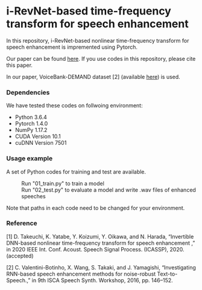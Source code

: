 # i-RevNet-based time-frequency transform for speech enhancement
In this repository, i-RevNet-based nonlinear time-frequency transform for speech enhancement is impremented using Pytorch.

Our paper can be found [here](https://arxiv.org/abs/1911.10764).
If you use codes in this repository, please cite this paper.

In our paper, VoiceBank-DEMAND dataset \[2] (available [here](http://dx.doi.org/10.7488/ds/1356)) is used.



### Dependencies
We have tested these codes on follwoing environment:
* Python 3.6.4
* Pytorch 1.4.0
* NumPy 1.17.2
* CUDA Version 10.1
* cuDNN Version 7501


### Usage example
A set of Python codes for training and test are available.
<dl>
<dd> Run "01_train.py" to train a model </dd> 
<dd> Run "02_test.py" to evaluate a model and write .wav files of enhanced speeches </dd> 
</dl>
Note that paths in each code need to be changed for your environment.

### Reference
\[1] D. Takeuchi, K. Yatabe, Y. Koizumi, Y. Oikawa, and N. Harada, “Invertible DNN-based nonlinear time-frequency transform for speech enhancement ,” in 2020 IEEE Int. Conf. Acoust. Speech Signal Process. (ICASSP), 2020. (accepted)

\[2] C. Valentini-Botinho, X. Wang, S. Takaki, and J. Yamagishi, “Investigating RNN-based speech enhancement methods for noise-robust Text-to-Speech.,” in 9th ISCA Speech Synth. Workshop, 2016, pp. 146–152.
